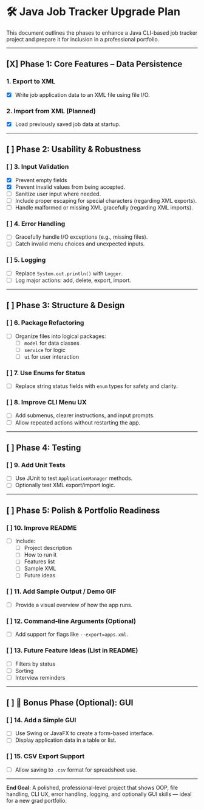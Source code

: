 # 🛠️ Java Job Tracker Upgrade Plan

This document outlines the phases to enhance a Java CLI-based job tracker project and prepare it for inclusion in a professional portfolio.

---

## [X] Phase 1: Core Features – Data Persistence

### 1. Export to XML
- [X] Write job application data to an XML file using file I/O.


### 2. Import from XML (Planned)
- [X] Load previously saved job data at startup.

---

## [ ] Phase 2: Usability & Robustness

### [ ] 3. Input Validation
- [X] Prevent empty fields 
- [X] Prevent invalid values from being accepted.
- [ ] Sanitize user input where needed.
- [ ] Include proper escaping for special characters (regarding XML exports).
- [ ] Handle malformed or missing XML gracefully (regarding XML imports).

### [ ] 4. Error Handling
- [ ] Gracefully handle I/O exceptions (e.g., missing files).
- [ ] Catch invalid menu choices and unexpected inputs.

### [ ] 5. Logging
- [ ] Replace `System.out.println()` with `Logger`.
- [ ] Log major actions: add, delete, export, import.

---

## [ ] Phase 3: Structure & Design

### [ ] 6. Package Refactoring
- [ ] Organize files into logical packages:
  - [ ] `model` for data classes
  - [ ] `service` for logic
  - [ ] `ui` for user interaction

### [ ] 7. Use Enums for Status
- [ ] Replace string status fields with `enum` types for safety and clarity.

### [ ] 8. Improve CLI Menu UX
- [ ] Add submenus, clearer instructions, and input prompts.
- [ ] Allow repeated actions without restarting the app.

---

## [ ] Phase 4: Testing

### [ ] 9. Add Unit Tests
- [ ] Use JUnit to test `ApplicationManager` methods.
- [ ] Optionally test XML export/import logic.

---

## [ ] Phase 5: Polish & Portfolio Readiness

### [ ] 10. Improve README
- [ ] Include:
  - [ ] Project description
  - [ ] How to run it
  - [ ] Features list
  - [ ] Sample XML
  - [ ] Future ideas

### [ ] 11. Add Sample Output / Demo GIF
- [ ] Provide a visual overview of how the app runs.

### [ ] 12. Command-line Arguments (Optional)
- [ ] Add support for flags like `--export=apps.xml`.

### [ ] 13. Future Feature Ideas (List in README)
- [ ] Filters by status
- [ ] Sorting
- [ ] Interview reminders

---

## [ ] 🌟 Bonus Phase (Optional): GUI

### [ ] 14. Add a Simple GUI
- [ ] Use Swing or JavaFX to create a form-based interface.
- [ ] Display application data in a table or list.

### [ ] 15. CSV Export Support
- [ ] Allow saving to `.csv` format for spreadsheet use.

---

**End Goal**: A polished, professional-level project that shows OOP, file handling, CLI UX, error handling, logging, and optionally GUI skills — ideal for a new grad portfolio.
